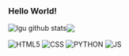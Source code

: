 ### Hello World!

<img align="center" src="https://github-readme-stats-igorpaula7.vercel.app/api?username=igorpaula7&show_icons=true&include_all_commits=true&theme=dracula&hide_border=true" alt="Igu github stats" /><img align="center" src="https://github-readme-stats-igorpaula7.vercel.app/api/top-langs/?username=igorpaula7&layout=compact&theme=dracula&hide_border=true" />


<div style="display:inline_block">
  <img align="center" alt="HTML5" src="https://img.shields.io/badge/HTML5-E34F26?style=for-the-badge&logo=html5&logoColor=white">
  <img align="center" alt="CSS" src="https://img.shields.io/badge/CSS3-1572B6?style=for-the-badge&logo=css3&logoColor=white">
  <img align="center" alt="PYTHON" src="https://img.shields.io/badge/Python-14354C?style=for-the-badge&logo=python&logoColor=white">
  <img align="center" alt="JS" src="	https://img.shields.io/badge/JavaScript-F7DF1E?style=for-the-badge&logo=javascript&logoColor=black">
</div>

